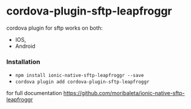 # cordova-plugin-sftp-leapfroggr
cordova plugin for sftp 
works on both:
* IOS,
* Android

### Installation
* `npm install ionic-native-sftp-leapfroggr --save`
* `cordova plugin add cordova-plugin-sftp-leapfroggr`

for full documentation
https://github.com/moribaleta/ionic-native-sftp-leapfroggr
